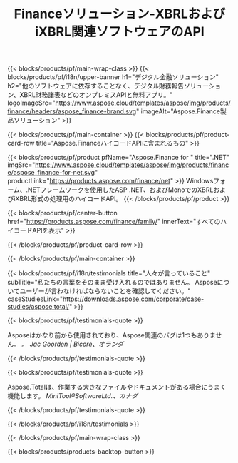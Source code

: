 ﻿---
title: Financeソリューション-XBRLおよびiXBRL関連ソフトウェアのAPI 
weight: 30
url: /ja/
description: 連結財務諸表などを作成するための拡張可能なビジネスレポート言語XBRLおよびiXBRL形式を処理するためのハイコードAPIと無料アプリ
---
{{< blocks/products/pf/main-wrap-class >}}
{{< blocks/products/pf/i18n/upper-banner h1="デジタル金融ソリューション" h2="他のソフトウェアに依存することなく、デジタル財務報告ソリューション、XBRL財務諸表などのオンプレミスAPIと無料アプリ。" logoImageSrc="https://www.aspose.cloud/templates/aspose/img/products/finance/headers/aspose_finance-brand.svg" imageAlt="Aspose.Finance製品ソリューション" >}}

{{< blocks/products/pf/main-container >}}
{{< blocks/products/pf/product-card-row title="Aspose.FinanceハイコードAPIに含まれるもの" >}}

{{< blocks/products/pf/product pfName="Aspose.Finance for " title=".NET" imgSrc="https://www.aspose.cloud/templates/aspose/img/products/finance/aspose_finance-for-net.svg" productLink="https://products.aspose.com/finance/net" >}}
Windowsフォーム、.NETフレームワークを使用したASP .NET、およびMonoでのXBRLおよびiXBRL形式の処理用のハイコードAPI。
{{< /blocks/products/pf/product >}}

{{< blocks/products/pf/center-button href="https://products.aspose.com/finance/family/" innerText="すべてのハイコードAPIを表示" >}}

{{< /blocks/products/pf/product-card-row >}}

{{< /blocks/products/pf/main-container >}}

{{< blocks/products/pf/i18n/testimonials title="人々が言っていること" subTitle="私たちの言葉をそのまま受け入れるのではありません。 Asposeについてユーザーが言わなければならないことを確認してください。" caseStudiesLink="https://downloads.aspose.com/corporate/case-studies/aspose.total/" >}}

{{< blocks/products/pf/testimonials-quote >}}
<p class="first">
 Asposeはかなり前から使用されており、Aspose関連のバグは1つもありません。 。
 <em>
  Jac Goorden | Bicore、オランダ
 </em>
</p>

{{< /blocks/products/pf/testimonials-quote >}}

{{< blocks/products/pf/testimonials-quote >}}
<p class="second">
 Aspose.Totalは、作業する大きなファイルやドキュメントがある場合にうまく機能します。
 <em>
  MiniTool®SoftwareLtd.、カナダ
 </em>
</p>

{{< /blocks/products/pf/testimonials-quote >}}

{{< /blocks/products/pf/i18n/testimonials >}}

{{< /blocks/products/pf/main-wrap-class >}}

{{< blocks/products/products-backtop-button >}}